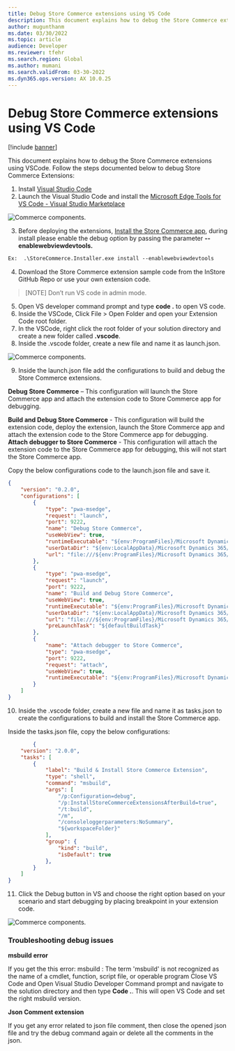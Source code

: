```yaml
---
title: Debug Store Commerce extensions using VS Code
description: This document explains how to debug the Store Commerce extensions using VSCode.
author: mugunthanm
ms.date: 03/30/2022
ms.topic: article
audience: Developer
ms.reviewer: tfehr
ms.search.region: Global
ms.author: mumani
ms.search.validFrom: 03-30-2022
ms.dyn365.ops.version: AX 10.0.25
---
```


# Debug Store Commerce extensions using VS Code

[!include [banner](../includes/banner.md)]

This document explains how to debug the Store Commerce extensions using VSCode. Follow the steps documented below to debug Store Commerce Extensions:
1.	Install [Visual Studio Code](https://code.visualstudio.com/)
2.	Launch the Visual Studio Code and install the [Microsoft Edge Tools for VS Code - Visual Studio Marketplace](https://marketplace.visualstudio.com/items?itemName=ms-edgedevtools.vscode-edge-devtools)

 ![Commerce components.](media/EdgeTool.png)

3.	Before deploying the extensions, [Install the Store Commerce app](https://docs.microsoft.com/en-us/dynamics365/commerce/dev-itpro/store-commerce#device-installation), during install please enable the debug option by passing the parameter **--enablewebviewdevtools.**
```ps
Ex:  .\StoreCommerce.Installer.exe install --enablewebviewdevtools
```
4.	Download the Store Commerce extension sample code from the InStore GitHub Repo or use your own extension code.

>[NOTE]
> Don’t run VS code in admin mode.

5.	Open VS developer command prompt and type **code .** to open VS code.
6.	Inside the VSCode, Click File > Open Folder and open your Extension Code root folder.
7.	In the VSCode, right click the root folder of your solution directory and create a new folder called **.vscode**. 
8.	Inside the .vscode folder, create a new file and name it as launch.json.

![Commerce components.](media/Launch.png)

9.	Inside the launch.json file add the configurations to build and debug the Store Commerce extensions. 

**Debug Store Commerce** – This configuration will launch the Store Commerce app and attach the extension code to Store Commerce app for debugging.

**Build and Debug Store Commerce** - This configuration will build the extension code, deploy the extension, launch the Store Commerce app and attach the extension code to the Store Commerce app for debugging.
**Attach debugger to Store Commerce** - This configuration will attach the extension code to the Store Commerce app for debugging, this will not start the Store Commerce app.

Copy the below configurations code to the launch.json file and save it.
```json
{
    "version": "0.2.0",
    "configurations": [
        {
            "type": "pwa-msedge",
            "request": "launch",
            "port": 9222,
            "name": "Debug Store Commerce",
            "useWebView": true,
            "runtimeExecutable": "${env:ProgramFiles}/Microsoft Dynamics 365/10.0/Store Commerce/Microsoft/contentFiles/Microsoft.Dynamics.Commerce.StoreCommerce.exe",
            "userDataDir": "${env:LocalAppData}/Microsoft Dynamics 365/10.0/Data/Store Commerce/Pos",
            "url": "file:///${env:ProgramFiles}/Microsoft Dynamics 365/10.0/Store Commerce/Microsoft/contentFiles/Pos/Pos.html"
        },
        {
            "type": "pwa-msedge",
            "request": "launch",
            "port": 9222,
            "name": "Build and Debug Store Commerce",
            "useWebView": true,
            "runtimeExecutable": "${env:ProgramFiles}/Microsoft Dynamics 365/10.0/Store Commerce/Microsoft/contentFiles/Microsoft.Dynamics.Commerce.StoreCommerce.exe",
            "userDataDir": "${env:LocalAppData}/Microsoft Dynamics 365/10.0/Data/Store Commerce/Pos",
            "url": "file:///${env:ProgramFiles}/Microsoft Dynamics 365/10.0/Store Commerce/Microsoft/contentFiles/Pos/Pos.html",
            "preLaunchTask": "${defaultBuildTask}"
        },
        {
            "name": "Attach debugger to Store Commerce",
            "type": "pwa-msedge",
            "port": 9222,
            "request": "attach",
            "useWebView": true,
            "runtimeExecutable": "${env:ProgramFiles}/Microsoft Dynamics 365/10.0/Store Commerce/Microsoft/contentFiles/Microsoft.Dynamics.Commerce.StoreCommerce.exe"
        }
    ]
}
```

10.	Inside the .vscode folder, create a new file and name it as tasks.json to create the configurations to build and install the Store Commerce app.

Inside the tasks.json file, copy the below configurations:
```json
		{
    "version": "2.0.0",
    "tasks": [
        {
            "label": "Build & Install Store Commerce Extension",
            "type": "shell",
            "command": "msbuild",
            "args": [
                "/p:Configuration=debug",
                "/p:InstallStoreCommerceExtensionsAfterBuild=true",
                "/t:build",
                "/m",
                "/consoleloggerparameters:NoSummary",
                "${workspaceFolder}"
            ],
            "group": {
                "kind": "build",
                "isDefault": true
            },
        }
    ]
}
```
11.	Click the Debug button in VS and choose the right option based on your scenario and start debugging by placing breakpoint in your extension code.

 ![Commerce components.](media/Debug.png)

### Troubleshooting debug issues
**msbuild error**

If you get the this error: msbuild : The term 'msbuild' is not recognized as the name of a cmdlet, function, script file, or operable program
Close VS Code and Open Visual Studio Developer Command prompt and navigate to the solution directory and then type **Code .**.  This will open VS Code and set the right msbuild version.

**Json Comment extension**

If you get any error related to json file comment, then close the opened json file and try the debug command again or delete all the comments in the json.



